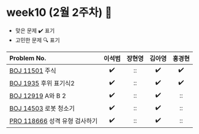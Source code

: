 
# week10 (2월 2주차) :pencil:

- 맞은 문제 :heavy_check_mark: 표기
- 고민한 문제 :mag: 표기


| Problem No.                                                                                |       이석범       | 장현영 |       김아영       | 홍경현 |
|:-------------------------------------------------------------------------------------------| :----------------: | :----:  | :----------------:|:---:|
| [BOJ 11501](https://www.acmicpc.net/problem/11501) 주식                                      | :heavy_check_mark: |   ::    | :heavy_check_mark: | :heavy_check_mark:  |
| [BOJ 1935](https://www.acmicpc.net/problem/1935) 후위 표기식2                                   | :heavy_check_mark: |   ::   | :heavy_check_mark: | :heavy_check_mark:  |
| [BOJ 12919](https://www.acmicpc.net/problem/12919) A와 B 2                                  | :heavy_check_mark: |   ::   | :heavy_check_mark: | ::  |
| [BOJ 14503](https://www.acmicpc.net/problem/14503) 로봇 청소기                                  | :heavy_check_mark: |   ::  | :heavy_check_mark: | ::  |
| [PRO 118666](https://school.programmers.co.kr/learn/courses/30/lessons/118666 ) 성격 유형 검사하기 | :heavy_check_mark: | :: |       :heavy_check_mark:        | ::  |
